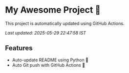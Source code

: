 # My Awesome Project 🚀

This project is automatically updated using GitHub Actions.

_Last updated: 2025-05-29 22:47:58 IST_

## Features
- Auto-update README using Python 🐍
- Auto Git push with GitHub Actions 🤖
